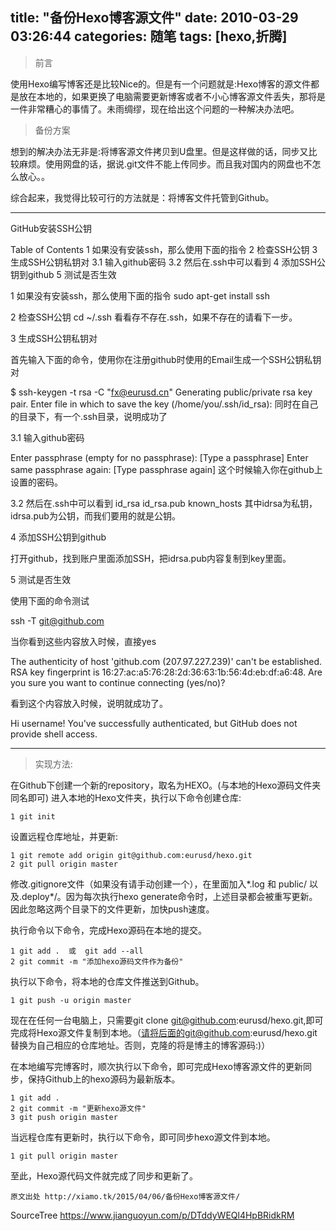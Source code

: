 title: "备份Hexo博客源文件"
date: 2010-03-29 03:26:44
categories: 随笔
tags: [hexo,折腾]
---
>前言

使用Hexo编写博客还是比较Nice的。但是有一个问题就是:Hexo博客的源文件都是放在本地的，如果更换了电脑需要更新博客或者不小心博客源文件丢失，那将是一件非常糟心的事情了。未雨绸缪，现在给出这个问题的一种解决办法吧。


>备份方案

想到的解决办法无非是:将博客源文件拷贝到U盘里。但是这样做的话，同步又比较麻烦。使用网盘的话，据说.git文件不能上传同步。而且我对国内的网盘也不怎么放心。。

综合起来，我觉得比较可行的方法就是：将博客文件托管到Github。

---
GitHub安装SSH公钥

Table of Contents
1 如果没有安装ssh，那么使用下面的指令
2 检查SSH公钥
3 生成SSH公钥私钥对 
3.1 输入github密码
3.2 然后在.ssh中可以看到
4 添加SSH公钥到github
5 测试是否生效

1 如果没有安装ssh，那么使用下面的指令
sudo apt-get install ssh

2 检查SSH公钥
cd ~/.ssh
看看存不存在.ssh，如果不存在的请看下一步。

3 生成SSH公钥私钥对

首先输入下面的命令，使用你在注册github时使用的Email生成一个SSH公钥私钥对

$ ssh-keygen -t rsa -C "fx@eurusd.cn"
Generating public/private rsa key pair.
Enter file in which to save the key (/home/you/.ssh/id_rsa):
同时在自己的目录下，有一个.ssh目录，说明成功了

3.1 输入github密码

Enter passphrase (empty for no passphrase): [Type a passphrase]
Enter same passphrase again: [Type passphrase again]
这个时候输入你在github上设置的密码。

3.2 然后在.ssh中可以看到
id_rsa  id_rsa.pub  known_hosts
其中idrsa为私钥，idrsa.pub为公钥，而我们要用的就是公钥。

4 添加SSH公钥到github

打开github，找到账户里面添加SSH，把idrsa.pub内容复制到key里面。

5 测试是否生效

使用下面的命令测试

ssh -T git@github.com

当你看到这些内容放入时候，直接yes

The authenticity of host 'github.com (207.97.227.239)' can't be established.
RSA key fingerprint is 16:27:ac:a5:76:28:2d:36:63:1b:56:4d:eb:df:a6:48.
Are you sure you want to continue connecting (yes/no)?

看到这个内容放入时候，说明就成功了。

Hi username! You've successfully authenticated, but GitHub does not provide shell access.


---


>实现方法:


在Github下创建一个新的repository，取名为HEXO。(与本地的Hexo源码文件夹同名即可)
进入本地的Hexo文件夹，执行以下命令创建仓库:

    1 git init

 
设置远程仓库地址，并更新:

    1 git remote add origin git@github.com:eurusd/hexo.git
    2 git pull origin master

 
修改.gitignore文件（如果没有请手动创建一个），在里面加入*.log 和 public/ 以及.deploy*/。因为每次执行hexo generate命令时，上述目录都会被重写更新。因此忽略这两个目录下的文件更新，加快push速度。

执行命令以下命令，完成Hexo源码在本地的提交。

    1 git add .  或  git add --all
    2 git commit -m "添加hexo源码文件作为备份"

 
执行以下命令，将本地的仓库文件推送到Github。

    1 git push -u origin master

 
现在在任何一台电脑上，只需要git clone git@github.com:eurusd/hexo.git,即可完成将Hexo源文件复制到本地。（请将后面的git@github.com:eurusd/hexo.git替换为自己相应的仓库地址。否则，克隆的将是博主的博客源码:)）

在本地编写完博客时，顺次执行以下命令，即可完成Hexo博客源文件的更新同步，保持Github上的hexo源码为最新版本。

    1 git add .
    2 git commit -m "更新hexo源文件"
    3 git push origin master

当远程仓库有更新时，执行以下命令，即可同步hexo源文件到本地。

    1 git pull origin master
至此，Hexo源代码文件就完成了同步和更新了。

    原文出处 http://xiamo.tk/2015/04/06/备份Hexo博客源文件/


SourceTree 
https://www.jianguoyun.com/p/DTddyWEQl4HpBRidkRM